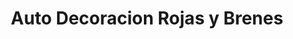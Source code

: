 ---
title: "Auto Decoracion Rojas y Brenes"
url: /san-jose/auto-decoracion-rojas-y-brenes/
shop: reparación de automóviles
---